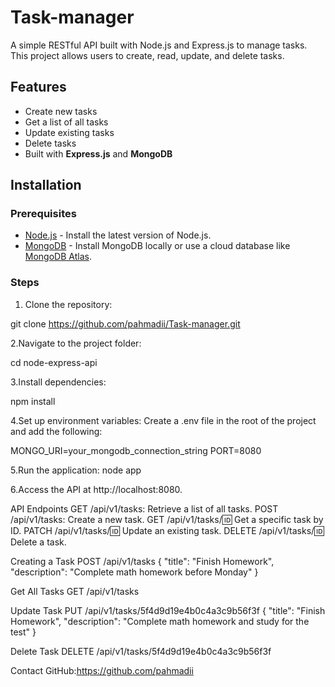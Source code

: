 # Task-manager

A simple RESTful API built with Node.js and Express.js to manage tasks. This project allows users to create, read, update, and delete tasks. 

## Features
- Create new tasks
- Get a list of all tasks
- Update existing tasks
- Delete tasks
- Built with **Express.js** and **MongoDB**

## Installation

### Prerequisites
- [Node.js](https://nodejs.org/) - Install the latest version of Node.js.
- [MongoDB](https://www.mongodb.com/) - Install MongoDB locally or use a cloud database like [MongoDB Atlas](https://www.mongodb.com/cloud/atlas).

### Steps

1. Clone the repository:

 git clone https://github.com/pahmadii/Task-manager.git
   
2.Navigate to the project folder:

cd node-express-api


3.Install dependencies:

npm install


4.Set up environment variables: Create a .env file in the root of the project and add the following:



MONGO_URI=your_mongodb_connection_string
PORT=8080


5.Run the application:
node app

6.Access the API at http://localhost:8080.

API Endpoints
GET /api/v1/tasks: Retrieve a list of all tasks.
POST /api/v1/tasks: Create a new task.
GET /api/v1/tasks/:id: Get a specific task by ID.
PATCH /api/v1/tasks/:id: Update an existing task.
DELETE /api/v1/tasks/:id: Delete a task.


Creating a Task
POST /api/v1/tasks
{
  "title": "Finish Homework",
  "description": "Complete math homework before Monday"
}


Get All Tasks
GET /api/v1/tasks


Update Task
PUT /api/v1/tasks/5f4d9d19e4b0c4a3c9b56f3f
{
  "title": "Finish Homework",
  "description": "Complete math homework and study for the test"
}


Delete Task
DELETE /api/v1/tasks/5f4d9d19e4b0c4a3c9b56f3f


Contact
GitHub:https://github.com/pahmadii
